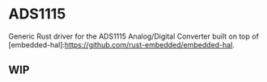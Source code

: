 # ADS1115
Generic Rust driver for the ADS1115 Analog/Digital Converter built on top of [embedded-hal]:https://github.com/rust-embedded/embedded-hal.

## WIP

